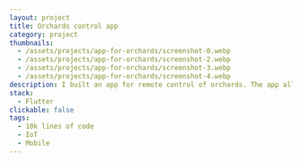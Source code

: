 ```yaml
---
layout: project
title: Orchards control app
category: project
thumbnails:
  - /assets/projects/app-for-orchards/screenshot-0.webp
  - /assets/projects/app-for-orchards/screenshot-2.webp
  - /assets/projects/app-for-orchards/screenshot-3.webp
  - /assets/projects/app-for-orchards/screenshot-4.webp
description: I built an app for remote control of orchards. The app allows to control the movement of a orchard mechanisms, collect data from sensors, and display the data in a user-friendly way.
stack:
  - Flutter
clickable: false
tags:
  - 10k lines of code
  - IoT
  - Mobile
---
```

